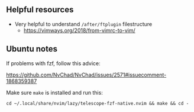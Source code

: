 
## Helpful resources

* Very helpful to understand `/after/ftplugin` filestructure
    * https://vimways.org/2018/from-vimrc-to-vim/

## Ubuntu notes

If problems with fzf, follow this advice:

https://github.com/NvChad/NvChad/issues/2571#issuecomment-1868359387

Make sure `make` is installed and run this:

```
cd ~/.local/share/nvim/lazy/telescope-fzf-native.nvim && make && cd -
```
